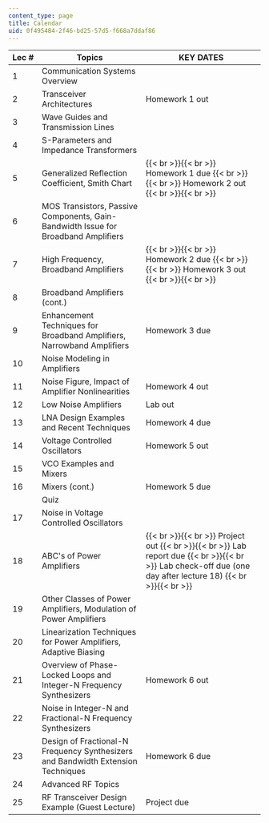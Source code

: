 ```yaml
---
content_type: page
title: Calendar
uid: 0f495484-2f46-bd25-57d5-f668a7ddaf86
---
```


| Lec # | Topics | KEY DATES |
| --- | --- | --- |
| 1 | Communication Systems Overview |  |
| 2 | Transceiver Architectures | Homework 1 out |
| 3 | Wave Guides and Transmission Lines |  |
| 4 | S-Parameters and Impedance Transformers |  |
| 5 | Generalized Reflection Coefficient, Smith Chart |  {{< br >}}{{< br >}} Homework 1 due {{< br >}}{{< br >}} Homework 2 out {{< br >}}{{< br >}}  |
| 6 | MOS Transistors, Passive Components, Gain-Bandwidth Issue for Broadband Amplifiers |  |
| 7 | High Frequency, Broadband Amplifiers |  {{< br >}}{{< br >}} Homework 2 due {{< br >}}{{< br >}} Homework 3 out {{< br >}}{{< br >}}  |
| 8 | Broadband Amplifiers (cont.) |  |
| 9 | Enhancement Techniques for Broadband Amplifiers, Narrowband Amplifiers | Homework 3 due |
| 10 | Noise Modeling in Amplifiers |  |
| 11 | Noise Figure, Impact of Amplifier Nonlinearities | Homework 4 out |
| 12 | Low Noise Amplifiers | Lab out |
| 13 | LNA Design Examples and Recent Techniques | Homework 4 due |
| 14 | Voltage Controlled Oscillators | Homework 5 out |
| 15 | VCO Examples and Mixers |  |
| 16 | Mixers (cont.) | Homework 5 due |
|  | Quiz |  |
| 17 | Noise in Voltage Controlled Oscillators |  |
| 18 | ABC's of Power Amplifiers |  {{< br >}}{{< br >}} Project out {{< br >}}{{< br >}} Lab report due {{< br >}}{{< br >}} Lab check-off due (one day after lecture 18) {{< br >}}{{< br >}}  |
| 19 | Other Classes of Power Amplifiers, Modulation of Power Amplifiers |  |
| 20 | Linearization Techniques for Power Amplifiers, Adaptive Biasing |  |
| 21 | Overview of Phase-Locked Loops and Integer-N Frequency Synthesizers | Homework 6 out |
| 22 | Noise in Integer-N and Fractional-N Frequency Synthesizers |  |
| 23 | Design of Fractional-N Frequency Synthesizers and Bandwidth Extension Techniques | Homework 6 due |
| 24 | Advanced RF Topics |  |
| 25 | RF Transceiver Design Example (Guest Lecture) | Project due